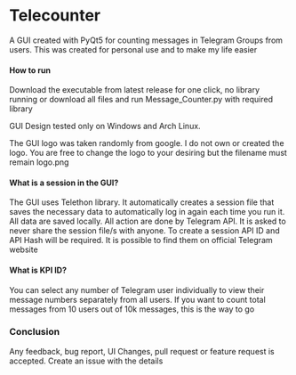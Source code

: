 # Telecounter
A GUI created with PyQt5 for counting messages in Telegram Groups from users.
This was created for personal use and to make my life easier

<h4> How to run</h4>

Download the executable from latest release for one click, no library running or download all files and run Message_Counter.py with required library

GUI Design tested only on Windows and Arch Linux.

The GUI logo was taken randomly from google. I do not own or created the logo. You are free to change the logo to your desiring but the filename must remain logo.png

<h4>What is a session in the GUI?</h4>

The GUI uses Telethon library. It automatically creates a session file that saves the necessary data to automatically log in again each time you run it. All data are saved locally. All action are done by Telegram API. It is asked to never share the session file/s with anyone. To create a session API ID and API Hash will be required. It is possible to find them on official <a hred='https://my.telegram.org/'>Telegram website</a>

<h4>What is KPI ID?</h4>

You can select any number of Telegram user individually to view their message numbers separately from all users. If you want to count total messages from 10 users out of 10k messages, this is the way to go

<h3>Conclusion</h3>

Any feedback, bug report, UI Changes, pull request or feature request is accepted. Create an issue with the details
